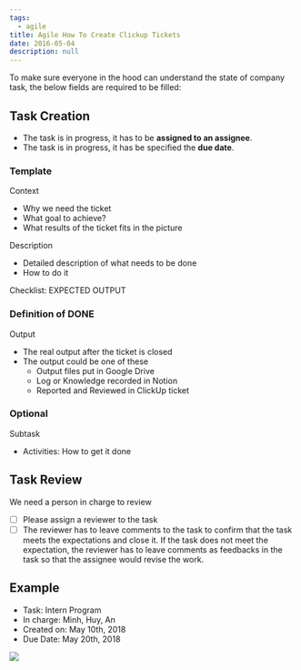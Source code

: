 ```yaml
---
tags: 
  - agile
title: Agile How To Create Clickup Tickets
date: 2016-05-04
description: null
---
```


To make sure everyone in the hood can understand the state of company task, the below fields are required to be filled:

## Task Creation

* The task is in progress, it has to be **assigned to an assignee**.
* The task is in progress, it has be specified the **due date**.

### Template

Context

* Why we need the ticket
* What goal to achieve?
* What results of the ticket fits in the picture

Description

* Detailed description of what needs to be done
* How to do it

Checklist: EXPECTED OUTPUT

### Definition of DONE

Output

* The real output after the ticket is closed
* The output could be one of these
  * Output files put in Google Drive
  * Log or Knowledge recorded in Notion
  * Reported and Reviewed in ClickUp ticket

### Optional

Subtask

* Activities: How to get it done

## Task Review

We need a person in charge to review
* [ ] Please assign a reviewer to the task
* [ ] The reviewer has to leave comments to the task to confirm that the task meets the expectations and close it. If the task does not meet the expectation, the reviewer has to leave comments as feedbacks in the task so that the assignee would revise the work.

## Example

* Task: Intern Program
* In charge: Minh, Huy, An
* Created on: May 10th, 2018
* Due Date: May 20th, 2018

![](assets/agile-how-to-create-clickup-tickets_0a0e01fd89063d645b741fc4020c6a5b_md5.webp)
